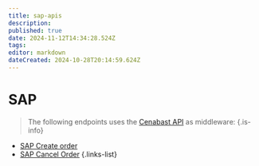 ```yaml
---
title: sap-apis
description: 
published: true
date: 2024-11-12T14:34:28.524Z
tags: 
editor: markdown
dateCreated: 2024-10-28T20:14:59.624Z
---
```


# SAP

> The following endpoints uses the [Cenabast API](/apis/home/tienda-web/api-tienda) as middleware:
{.is-info}


- [SAP Create order](create-order)
- [SAP Cancel Order](cancel-order)
{.links-list}

